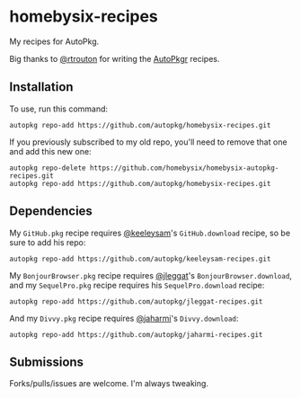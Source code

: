 # homebysix-recipes

My recipes for AutoPkg.

Big thanks to [@rtrouton](https://github.com/rtrouton) for writing the [AutoPkgr](https://github.com/lindegroup/autopkgr) recipes.


## Installation

To use, run this command:
```
autopkg repo-add https://github.com/autopkg/homebysix-recipes.git
```

If you previously subscribed to my old repo, you'll need to remove that one and add this new one:
```
autopkg repo-delete https://github.com/homebysix/homebysix-autopkg-recipes.git
autopkg repo-add https://github.com/autopkg/homebysix-recipes.git
```


## Dependencies

My `GitHub.pkg` recipe requires [@keeleysam](https://github.com/keeleysam)'s `GitHub.download` recipe, so be sure to add his repo:
```
autopkg repo-add https://github.com/autopkg/keeleysam-recipes.git
```
My `BonjourBrowser.pkg` recipe requires [@jleggat](https://github.com/jleggat)'s `BonjourBrowser.download`, and my `SequelPro.pkg` recipe requires his `SequelPro.download` recipe:
```
autopkg repo-add https://github.com/autopkg/jleggat-recipes.git
```
And my `Divvy.pkg` recipe requires [@jaharmi](https://github.com/jaharmi)'s `Divvy.download`:
```
autopkg repo-add https://github.com/autopkg/jaharmi-recipes.git
```


## Submissions

Forks/pulls/issues are welcome. I'm always tweaking.